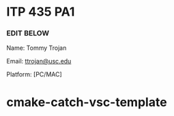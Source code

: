 # ITP 435 PA1 #

### EDIT BELOW ###
Name: Tommy Trojan

Email: ttrojan@usc.edu

Platform: [PC/MAC]
# cmake-catch-vsc-template
